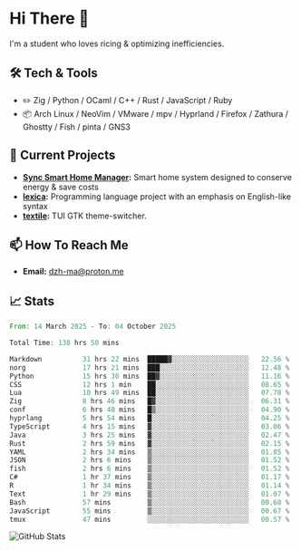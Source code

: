 # Hi There 👋
I'm a student who loves ricing & optimizing inefficiencies.
## 🛠️ Tech & Tools
- ✏️  Zig / Python / OCaml / C++ / Rust / JavaScript / Ruby
- 📦 Arch Linux / NeoVim / VMware / mpv / Hyprland / Firefox / Zathura / Ghostty / Fish / pinta / GNS3
## 🔭 Current Projects
- **[Sync Smart Home Manager](https://github.com/dzh-ma/sync):** Smart home system designed to conserve energy & save costs
- **[lexica](https://github.com/dzh-ma/lexica):** Programming language project with an emphasis on English-like syntax
- **[textile](https://github.com/dzh-ma/textile):** TUI GTK theme-switcher.
## 📫 How To Reach Me
- **Email:** [dzh-ma@proton.me](mailto:dzh-ma@proton.me)
## 📈 Stats
<!--START_SECTION:waka-->

```rust
From: 14 March 2025 - To: 04 October 2025

Total Time: 138 hrs 50 mins

Markdown          31 hrs 22 mins  █████▓░░░░░░░░░░░░░░░░░░░   22.56 %
norg              17 hrs 21 mins  ███░░░░░░░░░░░░░░░░░░░░░░   12.48 %
Python            15 hrs 30 mins  ██▓░░░░░░░░░░░░░░░░░░░░░░   11.16 %
CSS               12 hrs 1 min    ██░░░░░░░░░░░░░░░░░░░░░░░   08.65 %
Lua               10 hrs 49 mins  ██░░░░░░░░░░░░░░░░░░░░░░░   07.78 %
Zig               8 hrs 46 mins   █▓░░░░░░░░░░░░░░░░░░░░░░░   06.31 %
conf              6 hrs 48 mins   █▒░░░░░░░░░░░░░░░░░░░░░░░   04.90 %
hyprlang          5 hrs 54 mins   █░░░░░░░░░░░░░░░░░░░░░░░░   04.25 %
TypeScript        4 hrs 15 mins   ▓░░░░░░░░░░░░░░░░░░░░░░░░   03.06 %
Java              3 hrs 25 mins   ▓░░░░░░░░░░░░░░░░░░░░░░░░   02.47 %
Rust              2 hrs 59 mins   ▓░░░░░░░░░░░░░░░░░░░░░░░░   02.15 %
YAML              2 hrs 34 mins   ▒░░░░░░░░░░░░░░░░░░░░░░░░   01.85 %
JSON              2 hrs 6 mins    ▒░░░░░░░░░░░░░░░░░░░░░░░░   01.52 %
fish              2 hrs 6 mins    ▒░░░░░░░░░░░░░░░░░░░░░░░░   01.52 %
C#                1 hr 37 mins    ▒░░░░░░░░░░░░░░░░░░░░░░░░   01.17 %
R                 1 hr 34 mins    ▒░░░░░░░░░░░░░░░░░░░░░░░░   01.14 %
Text              1 hr 29 mins    ▒░░░░░░░░░░░░░░░░░░░░░░░░   01.07 %
Bash              57 mins         ▒░░░░░░░░░░░░░░░░░░░░░░░░   00.68 %
JavaScript        55 mins         ▒░░░░░░░░░░░░░░░░░░░░░░░░   00.67 %
tmux              47 mins         ░░░░░░░░░░░░░░░░░░░░░░░░░   00.57 %
```

<!--END_SECTION:waka-->

![GitHub Stats](https://github-readme-stats.vercel.app/api?username=dzh-ma&show_icons=true&theme=transparent)
